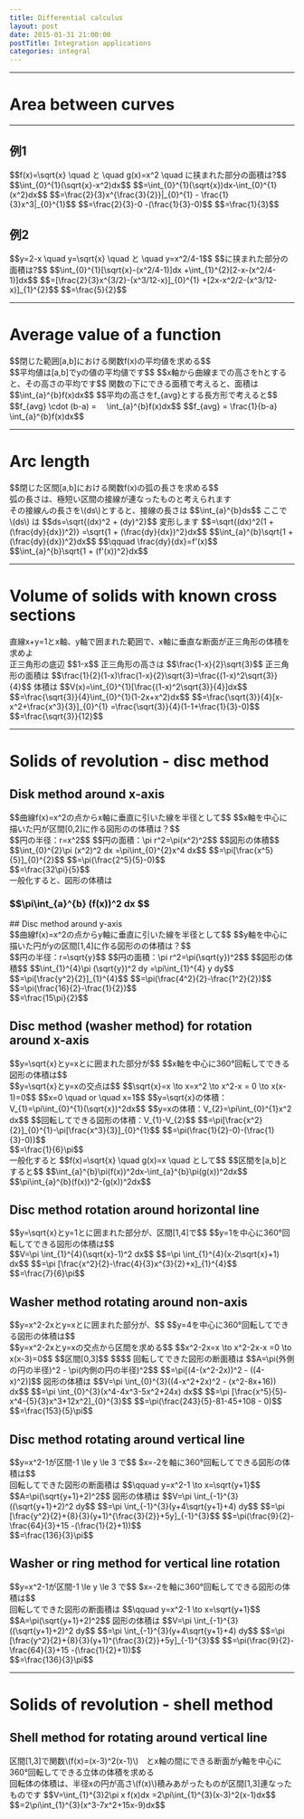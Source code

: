 ```yaml
---
title: Differential calculus
layout: post
date: 2015-01-31 21:00:00
postTitle: Integration applications
categories: integral
---
```


-------

# Area between curves

--------

## 例1

<div class="row">
  <div class="col-sm-6">
    <div id="svg01"></div>
  </div>
  <div class="col-sm-6">
    <div class="panel">
      $$f(x)=\sqrt{x} \quad と \quad g(x)=x^2 \quad に挟まれた部分の面積は?$$
    </div>
    $$\int_{0}^{1}(\sqrt{x}-x^2)dx$$
    $$=\int_{0}^{1}(\sqrt{x})dx-\int_{0}^{1}(x^2)dx$$
    $$=\frac{2}{3}x^{\frac{3}{2}}|_{0}^{1} - \frac{1}{3}x^3|_{0}^{1}$$
    $$=\frac{2}{3}-0 -(\frac{1}{3}-0)$$
    $$=\frac{1}{3}$$
  </div>
</div>

## 例2

<div class="row">
  <div class="col-sm-6">
    <div id="svg02"></div>
  </div>
  <div class="col-sm-6">
    <div class="panel">
      $$y=2-x \quad y=\sqrt{x} \quad と \quad y=x^2/4-1$$
      $$に挟まれた部分の面積は?$$
      $$\int_{0}^{1}[\sqrt{x}-(x^2/4-1)]dx 
      +\int_{1}^{2}[2-x-(x^2/4-1)]dx$$
      $$=[\frac{2}{3}x^{3/2}-(x^3/12-x)]_{0}^{1}
        +[2x-x^2/2-(x^3/12-x)]_{1}^{2}$$
      $$=\frac{5}{2}$$  
    </div>
  </div>
</div>

------------

# Average value of a function 

<div class="row">
  <div class="col-sm-6">
    <div id="svg03"></div>
  </div>
  <div class="col-sm-6">
    <div class="panel">
      $$閉じた範囲[a,b]における関数f(x)の平均値を求める$$
    </div>
    $$平均値は[a,b]でyの値の平均値です$$
    $$x軸から曲線までの高さをhとすると、その高さの平均です$$
    関数の下にできる面積で考えると、面積は
    $$\int_{a}^{b}f(x)dx$$
    $$平均の高さをf_{avg}とする長方形で考えると$$
    $$f_{avg} \cdot (b-a) = 　\int_{a}^{b}f(x)dx$$
    $$f_{avg} = \frac{1}{b-a}　\int_{a}^{b}f(x)dx$$

  </div>
</div>

------------

# Arc length

<div class="row">
  <div class="col-sm-6">
    <div id="svg04"></div>
  </div>
  <div class="col-sm-6">
    <div class="panel">
      $$閉じた区間[a,b]における関数f(x)の弧の長さを求める$$
    </div>
    弧の長さは、極短い区間の接線が連なったものと考えられます<br>
    その接線んの長さを\(ds\)とすると、接線の長さは
    $$\int_{a}^{b}ds$$
    ここで　\(ds\) は
    $$ds=\sqrt{(dx)^2 + (dy)^2}$$
    変形します
    $$=\sqrt{(dx)^2(1 + (\frac{dy}{dx})^2)}
    =\sqrt{1 + (\frac{dy}{dx})^2}dx$$
    $$\int_{a}^{b}\sqrt{1 + (\frac{dy}{dx})^2}dx$$
    $$\qquad \frac{dy}{dx}=f'(x)$$
    <div class="panel">
    $$\int_{a}^{b}\sqrt{1 + (f'(x))^2}dx$$
    </div>
  </div>
</div>


------------

# Volume of solids with known cross sections  

<div class="row">
  <div class="col-sm-6">
    <div id="svg05"></div>
  </div>
  <div class="col-sm-6">
    <div class="panel">
      直線x+y=1とx軸、y軸で囲まれた範囲で、x軸に垂直な断面が正三角形の体積を求めよ
    </div>
    正三角形の底辺
    $$1-x$$
    正三角形の高さは
    $$\frac{1-x}{2}\sqrt{3}$$
    正三角形の面積は
    $$\frac{1}{2}(1-x)\frac{1-x}{2}\sqrt{3}=\frac{(1-x)^2\sqrt{3}}{4}$$
    体積は
    $$V(x)=\int_{0}^{1}[\frac{(1-x)^2\sqrt{3}}{4}]dx$$
    $$=\frac{\sqrt{3}}{4}\int_{0}^{1}(1-2x+x^2)dx$$
    $$=\frac{\sqrt{3}}{4}[x-x^2+\frac{x^3}{3}]_{0}^{1}
    =\frac{\sqrt{3}}{4}(1-1+\frac{1}{3}-0)$$
    <div class="panel">
      $$=\frac{\sqrt{3}}{12}$$
    </div>
  </div>
</div>

--------

# Solids of revolution - disc method

## Disk method around x-axis
<div class="row">
  <div class="col-sm-6">
    <div id="svg06"></div>
  </div>
  <div class="col-sm-6">
    <div class="panel">
    $$曲線f(x)=x^2の点からx軸に垂直に引いた線を半径として$$
    $$x軸を中心に描いた円が区間[0,2]に作る図形のの体積は？$$
    </div>
    $$円の半径：r=x^2$$
    $$円の面積：\pi r^2=\pi(x^2)^2$$
    $$図形の体積$$
    $$\int_{0}^{2}\pi (x^2)^2 dx 
    =\pi\int_{0}^{2}x^4 dx$$
    $$=\pi[\frac{x^5}{5}]_{0}^{2}$$
    $$=\pi(\frac{2^5}{5}-0)$$
    <div class="panel">
    $$=\frac{32\pi}{5}$$
    </div>
    一般化すると、図形の体積は
    <div class="panel">
    <h3>
    $$\pi\int_{a}^{b} (f(x))^2 dx $$
    </h3>
    </div>
  </div>
</div>
## Disc method around y-axis
<div class="row">
  <div class="col-sm-6">
    <div id="svg07"></div>
  </div>
  <div class="col-sm-6">
    <div class="panel">
    $$曲線f(x)=x^2の点からy軸に垂直に引いた線を半径として$$
    $$y軸を中心に描いた円がyの区間[1,4]に作る図形のの体積は？$$
    </div>
    $$円の半径：r=\sqrt{y}$$
    $$円の面積：\pi r^2=\pi(\sqrt{y})^2$$
    $$図形の体積$$
    $$\int_{1}^{4}\pi (\sqrt{y})^2 dy 
    =\pi\int_{1}^{4} y dy$$
    $$=\pi[\frac{y^2}{2}]_{1}^{4}$$
    $$=\pi(\frac{4^2}{2}-\frac{1^2}{2})$$
    $$=\pi(\frac{16}{2}-\frac{1}{2})$$
    <div class="panel">
    $$=\frac{15\pi}{2}$$
    </div>
  </div>
</div>

## Disc method (washer method) for rotation around x-axis

<div class="row">
  <div class="col-sm-6">
    <div id="svg08"></div>
  </div>
  <div class="col-sm-6">
    <div class="panel">
      $$y=\sqrt{x}とy=xとに囲まれた部分が$$
      $$x軸を中心に360°回転してできる図形の体積は$$
    </div>
    $$y=\sqrt{x}とy=xの交点は$$
    $$\sqrt{x}=x \to x=x^2 \to x^2-x = 0 \to x(x-1)=0$$
    $$x=0 \quad or \quad x=1$$
    $$y=\sqrt{x}の体積：V_{1}=\pi\int_{0}^{1}(\sqrt{x})^2dx$$
    $$y=xの体積：V_{2}=\pi\int_{0}^{1}x^2 dx$$
    $$回転してできる図形の体積：V_{1}-V_{2}$$
    $$=\pi[\frac{x^2}{2}]_{0}^{1}-\pi[\frac{x^3}{3}]_{0}^{1}$$
    $$=\pi(\frac{1}{2}-0)-(\frac{1}{3}-0))$$
    <div class="panel">
    $$=\frac{1}{6}\pi$$
    </div>
    一般化すると
    $$f(x)=\sqrt{x} \quad g(x)=x \quad として$$
    $$区間を[a,b]とすると$$
    $$\int_{a}^{b}\pi(f(x))^2dx-\int_{a}^{b}\pi(g(x))^2dx$$
    <div class="panel">
      $$\pi\int_{a}^{b}(f(x))^2-(g(x))^2dx$$
    </div>
  </div>
</div>

## Disc method rotation around horizontal line

<div class="row">
  <div class="col-sm-6">
    <div id="svg09"></div>
  </div>
  <div class="col-sm-6">
    <div class="panel">
      $$y=\sqrt{x}とy=1とに囲まれた部分が、区間[1,4]で$$
      $$y=1を中心に360°回転してできる図形の体積は$$
    </div>
    $$V=\pi \int_{1}^{4}(\sqrt{x}-1)^2 dx$$
    $$=\pi \int_{1}^{4}(x-2\sqrt{x}+1) dx$$
    $$=\pi [\frac{x^2}{2}-\frac{4}{3}x^{3}{2}+x]_{1}^{4}$$
    <div class="panel">
    $$=\frac{7}{6}\pi$$
    </div>
  </div>
</div>

## Washer method rotating around non-axis

<div class="row">
  <div class="col-sm-6">
    <div id="svg10"></div>
  </div>
  <div class="col-sm-6">
    <div class="panel">
      $$y=x^2-2xとy=xとに囲まれた部分が、$$
      $$y=4を中心に360°回転してできる図形の体積は$$
    </div>
    $$y=x^2-2xとy=xの交点から区間を求める$$
    $$x^2-2x=x \to x^2-2x-x =0 \to x(x-3)=0$$
    $$区間[0,3]$$
    $$$$
    回転してできた図形の断面積は
    $$A=\pi(外側の円の半径)^2 - \pi(内側の円の半径)^2$$
    $$=\pi[(4-(x^2-2x))^2 - ((4-x)^2)]$$
    図形の体積は
    $$V=\pi \int_{0}^{3}((4-x^2+2x)^2 - (x^2-8x+16)) dx$$
    $$=\pi \int_{0}^{3}(x^4-4x^3-5x^2+24x) dx$$
    $$=\pi [\frac{x^5}{5}-x^4-{5}{3}x^3+12x^2]_{0}^{3}$$
    $$=\pi(\frac{243}{5}-81-45+108 - 0)$$
    <div class="panel">
    $$=\frac{153}{5}\pi$$
    </div>
  </div>
</div>

## Disc method rotating around vertical line

<div class="row">
  <div class="col-sm-6">
    <div id="svg11"></div>
  </div>
  <div class="col-sm-6">
    <div class="panel">
      $$y=x^2-1が区間-1 \le y \le 3 で$$
      $x=-2を軸に360°回転してできる図形の体積は$$
    </div>
    回転してできた図形の断面積は
    $$\qquad y=x^2-1 \to x=\sqrt{y+1}$$
    $$A=\pi(\sqrt{y+1}+2)^2$$
    図形の体積は
    $$V=\pi \int_{-1}^{3}((\sqrt{y+1}+2)^2 dy$$
    $$=\pi \int_{-1}^{3}(y+4\sqrt{y+1}+4) dy$$
    $$=\pi [\frac{y^2}{2}+{8}{3}(y+1)^{\frac{3}{2}}+5y]_{-1}^{3}$$
    $$=\pi(\frac{9}{2}-\frac{64}{3}+15 -(\frac{1}{2}+1))$$
    <div class="panel">
    $$=\frac{136}{3}\pi$$
    </div>
  </div>
</div>

## Washer or ring method for vertical line rotation

<div class="row">
  <div class="col-sm-6">
    <div id="svg12"></div>
  </div>
  <div class="col-sm-6">
    <div class="panel">
      $$y=x^2-1が区間-1 \le y \le 3 で$$
      $x=-2を軸に360°回転してできる図形の体積は$$
    </div>
    回転してできた図形の断面積は
    $$\qquad y=x^2-1 \to x=\sqrt{y+1}$$
    $$A=\pi(\sqrt{y+1}+2)^2$$
    図形の体積は
    $$V=\pi \int_{-1}^{3}((\sqrt{y+1}+2)^2 dy$$
    $$=\pi \int_{-1}^{3}(y+4\sqrt{y+1}+4) dy$$
    $$=\pi [\frac{y^2}{2}+{8}{3}(y+1)^{\frac{3}{2}}+5y]_{-1}^{3}$$
    $$=\pi(\frac{9}{2}-\frac{64}{3}+15 -(\frac{1}{2}+1))$$
    <div class="panel">
    $$=\frac{136}{3}\pi$$
    </div>
  </div>
</div>

-------

# Solids of revolution - shell method

## Shell method for rotating around vertical line

<div class="row">
  <div class="col-sm-6">
    <div id="svg13"></div>
  </div>
  <div class="col-sm-6">
    <div class="panel">
      区間[1,3]で関数\(f(x)=(x-3)^2(x-1)\)　とx軸の間にできる断面がy軸を中心に360°回転してできる立体の体積を求める
    </div>
    回転体の体積は、半径xの円が高さ\(f(x)\)積みあがったものが区間[1,3]連なったものです
    $$V=\int_{1}^{3}2\pi x f(x)dx =2\pi\int_{1}^{3}(x-3)^2(x-1)dx$$
    $$=2\pi\int_{1}^{3}(x^3-7x^2+15x-9)dx$$
  </div>
</div>

<script type="text/javascript" src="http://cdn.mathjax.org/mathjax/latest/MathJax.js?config=TeX-AMS-MML_SVG"></script>
<script src="http://d3js.org/d3.v3.min.js" charset="utf-8"></script>
<script src="{{site.url}}/js/d3draws.js" charset="utf-8"></script>

<script>

  y0func = function y0func(x){
    return 0;
  };


  var svg01 = d3.select("#svg01")
                .append("svg")
                .attr("height",500)
                .attr("width",500)
                .style("background","#000");
  var svg02 = d3.select("#svg02")
                .append("svg")
                .attr("height",500)
                .attr("width",500)
                .style("background","#000");
  var svg03 = d3.select("#svg03")
                .append("svg")
                .attr("height",500)
                .attr("width",500)
                .style("background","#000");

  var svg04 = d3.select("#svg04")
                .append("svg")
                .attr("height",500)
                .attr("width",500)
                .style("background","#000");

  var svg05 = d3.select("#svg05")
                .append("svg")
                .attr("height",500)
                .attr("width",500)
                .style("background","#000");

  var svg06 = d3.select("#svg06")
                .append("svg")
                .attr("height",500)
                .attr("width",500)
                .style("background","#000");

  var svg07 = d3.select("#svg07")
                .append("svg")
                .attr("height",500)
                .attr("width",500)
                .style("background","#000");

  var svg08 = d3.select("#svg08")
                .append("svg")
                .attr("height",500)
                .attr("width",500)
                .style("background","#000");

  var svg09 = d3.select("#svg09")
                .append("svg")
                .attr("height",500)
                .attr("width",500)
                .style("background","#000");

  var svg10 = d3.select("#svg10")
                .append("svg")
                .attr("height",500)
                .attr("width",500)
                .style("background","#000");

  var svg11 = d3.select("#svg11")
                .append("svg")
                .attr("height",500)
                .attr("width",500)
                .style("background","#000");

  var svg12 = d3.select("#svg12")
                .append("svg")
                .attr("height",500)
                .attr("width",500)
                .style("background","#000");

  var svg13 = d3.select("#svg13")
                .append("svg")
                .attr("height",500)
                .attr("width",500)
                .style("background","#000");

  var xScale01 = d3.scale.linear()
                       .domain([0,1.2])
                       .range([50,450]);
  var yScale01 = d3.scale.linear()
                       .domain([1.2,0])
                       .range([50,450]);       

  var xScale02 = d3.scale.linear()
                       .domain([0,2.3])
                       .range([50,450]);
  var yScale02 = d3.scale.linear()
                       .domain([2.3,-1.2])
                       .range([50,450]);       

  var xScale03 = d3.scale.linear()
                       .domain([-1,4])
                       .range([50,450]);
  var yScale03 = d3.scale.linear()
                       .domain([12,0])
                       .range([50,450]);       

  var xScale05 = d3.scale.linear()
                       .domain([0,1.2])
                       .range([50,450]);
  var yScale05 = d3.scale.linear()
                       .domain([1.2,0])
                       .range([50,450]);       

  var xScale06 = d3.scale.linear()
                       .domain([-0.2,2.3])
                       .range([50,450]);
  var yScale06 = d3.scale.linear()
                       .domain([4.5,-4.5])
                       .range([50,450]);       

  var xScale07 = d3.scale.linear()
                       .domain([-2.2,2.2])
                       .range([50,450]);
  var yScale07 = d3.scale.linear()
                       .domain([4.2,-0.5])
                       .range([50,450]);       

  var xScale09 = d3.scale.linear()
                       .domain([-0.2,4.2])
                       .range([50,450]);
  var yScale09 = d3.scale.linear()
                       .domain([2.2,-0.2])
                       .range([50,450]);       

  var xScale10 = d3.scale.linear()
                       .domain([-0.2,3.2])
                       .range([50,450]);
  var yScale10 = d3.scale.linear()
                       .domain([10.2,-1.2])
                       .range([50,450]);       
  var xScale11 = d3.scale.linear()
                       .domain([-6,2])
                       .range([50,450]);
  var yScale11 = d3.scale.linear()
                       .domain([3.5,-1.2])
                       .range([50,450]);       

  var xScale12 = d3.scale.linear()
                       .domain([-0.2,4.2])
                       .range([50,450]);
  var yScale12 = d3.scale.linear()
                       .domain([2,-0.2])
                       .range([50,450]);       

  var xScale13 = d3.scale.linear()
                       .domain([-3.2,3.2])
                       .range([50,450]);
  var yScale13 = d3.scale.linear()
                       .domain([3,-0.2])
                       .range([50,450]);       

  // 軸
  axesData01 = {
    "xAxis":true,
    "yAxis":true,
    "xTickValues":[1],
    "yTickValues":[1],
    "xTickPadding":5,
    "yTickPadding":2,
    "xOrient":["bottom"],
    "yOrient":["left"],
    "stroke":"#ff0",
    "strokeWidth":1,
    "fillColor":"none",
    "xScale":xScale01,
    "yScale":yScale01
  };
  drawAxes(svg01,axesData01);
  
  function func01f(x){
    return Math.sqrt(x);
  };
  func01g = function func01g(x){
    return Math.pow(x,2);
  };

  var pathData01f = [];
  var pathData01g = [];
  var areaData01 = [];

  for (var i = 0; i <= 1.2; i=i+0.02) {
    pathData01f.push(new Point(i,func01f(i)));
    pathData01g.push(new Point(i,func01g(i)));
  };
  for (var i = 0; i <= 1; i=i+0.02) {
    areaData01.push(new Point(i,func01f(i)));
  };

  drawArea(svg01,areaData01,func01g,
    {"fillColor":"#00f","opacity":0.6},xScale01,yScale01); 

  drawPath(svg01,pathData01f,{"stroke":"lime","strokeWidth":2},xScale01,yScale01); 
  drawPath(svg01,pathData01g,{"stroke":"#f0f","strokeWidth":2},xScale01,yScale01); 

  // ex.2 
    // 軸
  axesData02 = {
    "xAxis":true,
    "yAxis":true,
    "xTickValues":[1],
    "yTickValues":[1],
    "xTickPadding":5,
    "yTickPadding":2,
    "xOrient":["bottom"],
    "yOrient":["left"],
    "stroke":"#ff0",
    "strokeWidth":1,
    "fillColor":"none",
    "xScale":xScale02,
    "yScale":yScale02
  };

  function func02f(x){
    return Math.sqrt(x);
  };
  func02g = function func02g(x){
    return Math.pow(x,2)/4-1;
  };
  func02l = function func02g(x){
    return -x+2;
  };

  var pathData02f = [];
  var pathData02g = [];
  var pathData02l = [];
  var areaData02f = [];
  var areaData02l = [];

  for (var i = 0; i <= 2.3; i=i+0.02) {
    pathData02f.push(new Point(i,func02f(i)));
  };
  for (var i = -0.2; i <= 2.3; i=i+0.02) {
    pathData02g.push(new Point(i,func02g(i)));
    pathData02l.push(new Point(i,func02l(i)));
  };
  for (var i = 0; i <= 1; i=i+0.01) {
    areaData02f.push(new Point(i,func02f(i)));
  };
  for (var i = 1; i <= 2; i=i+0.01) {
    areaData02l.push(new Point(i,func02l(i)));
  };

  drawArea(svg02,areaData02f,func02g,
    {"fillColor":"#00f","opacity":0.6},xScale02,yScale02); 
  drawArea(svg02,areaData02l,func02g,
    {"fillColor":"#00f","opacity":0.6},xScale02,yScale02); 

  drawPath(svg02,pathData02f,{"stroke":"lime","strokeWidth":2},xScale02,yScale02); 
  drawPath(svg02,pathData02g,{"stroke":"#f0f","strokeWidth":2},xScale02,yScale02); 
  drawPath(svg02,pathData02l,{"stroke":"#ff0","strokeWidth":2},xScale02,yScale02); 

  drawAxes(svg02,axesData02);


/** Average value 
                   **/
  axesData03 = {
    "xAxis":true,
    "yAxis":true,
    "xTickValues":[],
    "yTickValues":[],
    "xTickPadding":5,
    "yTickPadding":2,
    "xOrient":["bottom"],
    "yOrient":["left"],
    "stroke":"#ff0",
    "strokeWidth":1,
    "fillColor":"none",
    "xScale":xScale03,
    "yScale":yScale03
  };
  
  func03 = function func03(x){
    return Math.pow(x,2) + 1;
  };

  var pathData03 = [];
  var pathData031 = [];
  var areaData03 = [];

  for (var i = -1; i <= 4; i=i+0.1) {
    pathData03.push(new Point(i,func03(i)));
  };
  for (var i = 1; i <= 3.1; i=i+0.1) {
    areaData03.push(new Point(i,func03(i)));
  };

  pathData031.push(new Point(1,0));
  pathData031.push(new Point(1,16/3));
  pathData031.push(new Point(0,16/3));
  pathData031.push(new Point(3,16/3));
  pathData031.push(new Point(3,0));

  drawArea(svg03,areaData03,y0func,
    {"fillColor":"#00f","opacity":0.6},xScale03,yScale03); 

  drawPath(svg03,pathData03,{"stroke":"lime","strokeWidth":2},xScale03,yScale03); 
  drawPath(svg03,pathData031,{"stroke":"gold","strokeWidth":2},xScale03,yScale03); 

  drawAxes(svg03,axesData03);

  foData03 = [
    {"x":-0.3,
    "y":14,
    "text":"$$y$$",
    "fontSize":"20px"},
    {"x":4.2,
    "y":1.2,
    "text":"$$x$$",
    "fontSize":"20px"},

    {"x":0.9,
    "y":1.3,
    "text":"$$a$$",
    "fontSize":"18px"},
    {"x":2.9,
    "y":1.3,
    "text":"$$b$$",
    "fontSize":"18px"},

    {"x":2.0,
    "y":14,
    "text":"$$y=f(x)$$",
    "fontSize":"18px"},
    {"x":-0.7,
    "y":22/3,
    "text":"$$f_{avg}$$",
    "fontSize":"18px"},

  ];

  drawMathjax(svg03,foData03,xScale03,yScale03);

  /**
    Arc length
                **/
  
  var pathData04=[];

  for (var i = 1; i <= 3.1; i=i+0.1) {
    pathData04.push(new Point(i,func03(i)));
  };

  lineData04 = [
    {"x1":1,"y1":func03(1),"x2":1,"y2":0,"stroke":"#fff"},
    {"x1":3,"y1":func03(3),"x2":3,"y2":0,"stroke":"#fff"},
    {"x1":2,"y1":func03(2),"x2":2.3,"y2":func03(2),"stroke":"#fff"},
    {"x1":2.3,"y1":func03(2),"x2":2.3,"y2":func03(2.3),"stroke":"#fff"}
  ]

  drawPath(svg04,pathData03,{"stroke":"lime","strokeWidth":2},xScale03,yScale03); 
  drawPath(svg04,pathData04,{"stroke":"#f0f","strokeWidth":3},xScale03,yScale03); 

  drawLine(svg04,lineData04,xScale03,yScale03); 

  drawAxes(svg04,axesData03);

  foData04 = [
    {"x":-0.3,
    "y":14,
    "text":"$$y$$",
    "fontSize":"20px"},
    {"x":4.2,
    "y":1.2,
    "text":"$$x$$",
    "fontSize":"20px"},

    {"x":0.9,
    "y":1.3,
    "text":"$$a$$",
    "fontSize":"18px"},
    {"x":2.9,
    "y":1.3,
    "text":"$$b$$",
    "fontSize":"18px"},

    {"x":2.0,
    "y":14,
    "text":"$$y=f(x)$$",
    "fontSize":"18px"},

    {"x":1.8,
    "y":7.6,
    "text":"$$ds$$",
    "fontSize":"18px"},
    {"x":2.4,
    "y":7.4,
    "text":"$$dy$$",
    "fontSize":"18px"},
    {"x":2,
    "y":6.4,
    "text":"$$dx$$",
    "fontSize":"18px"},

  ];

  drawMathjax(svg04,foData04,xScale03,yScale03);

  /**
    Volume of solid **/

  axesData05 = {
    "xAxis":true,
    "yAxis":true,
    "xTickValues":[1],
    "yTickValues":[1],
    "xTickPadding":5,
    "yTickPadding":2,
    "xOrient":["bottom"],
    "yOrient":["left"],
    "stroke":"#ff0",
    "strokeWidth":1,
    "fillColor":"none",
    "xScale":xScale05,
    "yScale":yScale05
  };

  drawAxes(svg05,axesData05);

  function func05(x){
    return 1-x;
  }; 

  lineData05 = [
    {"x1":-.1,"y1":func05(-0.1),"x2":1.1,"y2":func05(1.1),"stroke":"#fff"},
    {"x1":0.7,"y1":0,"x2":0.7,"y2":func05(0.7),
    "stroke":"lime","strokeWidth":4}
  ]

  drawLine(svg05,lineData05,xScale05,yScale05); 

/**
  Disc method **/

  axesData06 = {
    "xAxis":true,
    "yAxis":true,
    "xTickValues":[2],
    "yTickValues":[],
    "xTickPadding":5,
    "yTickPadding":2,
    "xOrient":["bottom"],
    "yOrient":["left"],
    "stroke":"#ff0",
    "strokeWidth":1,
    "fillColor":"none",
    "xScale":xScale06,
    "yScale":yScale06
  };

  drawAxes(svg06,axesData06);

  function func061(x){
    return Math.pow(x,2);
  };
  function func062(x){
    return -Math.pow(x,2);
  };

  var pathData061=[];
  var pathData062=[];

  for (var i = -0.2; i <= 2.2; i=i+0.1) {
    pathData061.push(new Point(i,func061(i)));
    pathData062.push(new Point(i,func062(i)));
  };
  drawPath(svg06,pathData061,{"stroke":"#fff","strokeWidth":3},xScale06,yScale06); 
  drawPath(svg06,pathData062,{"stroke":"#0f0","strokeWidth":2},xScale06,yScale06); 

  lineData06 = [
    {"x1":2,"y1":func061(2),"x2":2,"y2":0,"stroke":"#f0f"},
    {"x1":2,"y1":0,"x2":2,"y2":func062(2),"stroke":"#f0f"},
    {"x1":1,"y1":func061(1),"x2":1,"y2":0,"stroke":"#f0f"},
    {"x1":1,"y1":0,"x2":1,"y2":func062(1),"stroke":"#f0f"}
  ]

  drawLine(svg06,lineData06,xScale06,yScale06); 

  // around y-axis
  axesData07 = {
    "xAxis":true,
    "yAxis":true,
    "xTickValues":[2],
    "yTickValues":[],
    "xTickPadding":5,
    "yTickPadding":2,
    "xOrient":["bottom"],
    "yOrient":["left"],
    "stroke":"#ff0",
    "strokeWidth":1,
    "fillColor":"none",
    "xScale":xScale07,
    "yScale":yScale07
  };

  drawAxes(svg07,axesData07);

  function func07(x){
    return Math.pow(x,2);
  };

  var pathData07=[];

  for (var i = -2.2; i <= 2.2; i=i+0.1) {
    pathData07.push(new Point(i,func07(i)));
  };
  drawPath(svg07,pathData07,{"stroke":"#fff","strokeWidth":3},xScale07,yScale07); 

  lineData07 = [
    {"x1":-1,"y1":func07(-1),"x2":1,"y2":func07(1),"stroke":"#f0f"},
    {"x1":-2,"y1":func07(-2),"x2":2,"y2":func07(2),"stroke":"#f0f"},
  ]

  drawLine(svg07,lineData07,xScale07,yScale07); 

  // washer method
  function func081(x){
    return Math.sqrt(x);
  };
  func082 = function func082(x){
    return x;
  };

  var pathData081=[];
  var pathData082=[];
  var areaData08=[];

  for (var i = 0; i <= 1.2; i=i+0.02) {
    pathData081.push(new Point(i,func081(i)));
    pathData082.push(new Point(i,func082(i)));
  };
  for (var i = 0; i <= 1; i=i+0.02) {
    areaData08.push(new Point(i,func081(i)));
  };

  drawArea(svg08,areaData08,func082,
    {"fillColor":"#00f","opacity":0.6},xScale01,yScale01); 

  drawPath(svg08,pathData081,{"stroke":"#0f0"},xScale01,yScale01); 
  drawPath(svg08,pathData082,{"stroke":"#fff"},xScale01,yScale01); 

  drawAxes(svg08,axesData01);

  // horizontal line

  function func091(x){
    return Math.sqrt(x);
  };
  func092 = function func092(x){
    return 1;
  };
  function func093(x){
    return -Math.sqrt(x)+2;
  };

  var pathData091=[];
  var pathData092=[];
  var pathData093=[];
  var areaData09=[];

  for (var i = 0; i <= 4.2; i=i+0.02) {
    pathData091.push(new Point(i,func091(i)));
    pathData092.push(new Point(i,func092(i)));
  };
  for (var i = 1; i <= 4; i=i+0.02) {
    areaData09.push(new Point(i,func091(i)));
    pathData093.push(new Point(i,func093(i)));
  };

  drawArea(svg09,areaData09,func092,
    {"fillColor":"#00f","opacity":0.6},xScale09,yScale09); 

  drawPath(svg09,pathData091,{"stroke":"#0f0"},xScale09,yScale09); 
  drawPath(svg09,pathData092,{"stroke":"#fff"},xScale09,yScale09); 
  drawPath(svg09,pathData093,{"stroke":"#f0f"},xScale09,yScale09); 


    axesData09 = {
    "xAxis":true,
    "yAxis":true,
    "xTickValues":[1,4],
    "yTickValues":[1],
    "xTickPadding":5,
    "yTickPadding":2,
    "xOrient":["bottom"],
    "yOrient":["left"],
    "stroke":"#ff0",
    "strokeWidth":1,
    "fillColor":"none",
    "xScale":xScale09,
    "yScale":yScale09
  };
  drawAxes(svg09,axesData09);

  //Washer method rotating around non-axis
  function func101(x){
    return x;
  };
  func102 = function func102(x){
    return Math.pow(x,2) - 2*x;
  };
  function func103(x){
    return -Math.pow(x,2) + 2*x + 8;
  };
  func104 =function func104(x){
    return -x + 8;
  };
  function func105(x){
    return 4;
  };

  var pathData101=[];
  var pathData102=[];
  var pathData103=[];
  var pathData104=[];
  var pathData105=[];

  var areaData101=[];
  var areaData102=[];

  for (var i = 0; i <= 3.2; i=i+0.02) {
    pathData101.push(new Point(i,func101(i)));
    pathData102.push(new Point(i,func102(i)));
    pathData105.push(new Point(i,func105(i)));
  };
  for (var i = 0; i <= 3; i=i+0.02) {
    areaData101.push(new Point(i,func101(i)));
    areaData102.push(new Point(i,func103(i)));
    pathData103.push(new Point(i,func103(i)));
    pathData104.push(new Point(i,func104(i)));
  };

  drawArea(svg10,areaData101,func102,
    {"fillColor":"#00f","opacity":0.6},xScale10,yScale10); 
  drawArea(svg10,areaData102,func104,
    {"fillColor":"#00f","opacity":0.6},xScale10,yScale10); 

  drawPath(svg10,pathData101,{"stroke":"#0f0"},xScale10,yScale10); 
  drawPath(svg10,pathData102,{"stroke":"#fff"},xScale10,yScale10); 
  drawPath(svg10,pathData103,{"stroke":"#f0f"},xScale10,yScale10); 
  drawPath(svg10,pathData104,{"stroke":"#f0f"},xScale10,yScale10); 
  drawPath(svg10,pathData105,{"stroke":"#fff"},xScale10,yScale10); 

  axesData10 = {
    "xAxis":true,
    "yAxis":true,
    "xTickValues":[3],
    "yTickValues":[4],
    "xTickPadding":5,
    "yTickPadding":2,
    "xOrient":["bottom"],
    "yOrient":["left"],
    "stroke":"#ff0",
    "strokeWidth":1,
    "fillColor":"none",
    "xScale":xScale10,
    "yScale":yScale10
  };
  drawAxes(svg10,axesData10);

  //Disc method rotating around vertical line
  function func111(x){
    return Math.pow(x,2) - 1;
  };
  function func112(x){
    return Math.sqrt(x+1);
  };

  var pathData111=[];
  var pathData112=[];

  for (var i = 0; i <= 2.1; i=i+0.02) {
    pathData111.push(new Point(i,func111(i)));
  };
  for (var i = -2; i <= 0; i=i+0.02) {
    pathData112.push(new Point(i-4,func111(i)));
  };

  drawPath(svg11,pathData111,{"stroke":"#0f0"},xScale11,yScale11); 
  drawPath(svg11,pathData112,{"stroke":"#f0f"},xScale11,yScale11); 

  lineData11 = [
    {"x1":-4,"y1":-1,"x2":0,"y2":-1,"stroke":"#fff"},
    {"x1":func112(3),"y1":3,"x2":func112(3)-8,"y2":3,"stroke":"#fff"},
    {"x1":-2,"y1":3.5,"x2":-2,"y2":-1.2,"stroke":"#fff"},
  ];

  drawLine(svg11,lineData11,xScale11,yScale11);

  axesData11 = {
    "xAxis":true,
    "yAxis":true,
    "xTickValues":[-2],
    "yTickValues":[3],
    "xTickPadding":5,
    "yTickPadding":2,
    "xOrient":["bottom"],
    "yOrient":["left"],
    "stroke":"#ff0",
    "strokeWidth":1,
    "fillColor":"none",
    "xScale":xScale11,
    "yScale":yScale11
  };
  drawAxes(svg11,axesData11);

  //Washer or ring method for vertical line rotation
  function func121(x){
    return Math.sqrt(x);
  };
  function func122(x){
    return Math.pow(x,2);
  };
  function func124(x){
    return -Math.sqrt(x,2);
  };

  var pathData121=[];
  var pathData122=[];
  var pathData123=[];
  var pathData124=[];

  for (var i = 0; i <= 1.02; i=i+0.02) {
    pathData121.push(new Point(i,func121(i)));
    pathData122.push(new Point(i,func122(i)));
    pathData124.push(new Point(i+3,-func122(i)+1));
  };
  for (var i = -1; i <= 0.02; i=i+0.02) {
    pathData123.push(new Point(i+4,func122(i)));
  };

  drawPath(svg12,pathData121,{"stroke":"#0f0"},xScale12,yScale12); 
  drawPath(svg12,pathData122,{"stroke":"#fff"},xScale12,yScale12); 
  drawPath(svg12,pathData123,{"stroke":"#f0f"},xScale12,yScale12); 
  drawPath(svg12,pathData124,{"stroke":"#f0f"},xScale12,yScale12); 

  lineData12 = [
    {"x1":-4,"y1":-1,"x2":0,"y2":-1,"stroke":"#fff"},
    {"x1":func122(3),"y1":3,"x2":func122(3)-8,"y2":3,"stroke":"#fff"},
    {"x1":-2,"y1":3.5,"x2":-2,"y2":-1.2,"stroke":"#fff"},
  ];

  drawLine(svg12,lineData12,xScale12,yScale12);

  axesData12 = {
    "xAxis":true,
    "yAxis":true,
    "xTickValues":[2],
    "yTickValues":[1],
    "xTickPadding":5,
    "yTickPadding":2,
    "xOrient":["bottom"],
    "yOrient":["left"],
    "stroke":"#ff0",
    "strokeWidth":1,
    "fillColor":"none",
    "xScale":xScale12,
    "yScale":yScale12
  };
  drawAxes(svg12,axesData12);

  //Shell method 
  function func131(x){
    return Math.pow(x,3)-7*Math.pow(x,2)+15*x-9;
  };
  function func132(x){
    return Math.pow(x,2);
  };
  function func134(x){
    return -Math.sqrt(x,2);
  };

  var pathData131=[];
  var pathData132=[];

  for (var i = 1; i <= 3.02; i=i+0.02) {
    pathData131.push(new Point(i,func131(i)));
    pathData132.push(new Point(-i,func131(i)));
  };

  drawArea(svg13,pathData131,y0func,
    {"fillColor":"#00f","opacity":0.6},xScale13,yScale13); 
  drawArea(svg13,pathData132,y0func,
    {"fillColor":"#ccc","opacity":0.6},xScale13,yScale13); 

  drawPath(svg13,pathData131,{"stroke":"#0f0"},xScale13,yScale13); 
  drawPath(svg13,pathData132,{"stroke":"#f0f"},xScale13,yScale13); 

  lineData13 = [
    {"x1":2.5,"y1":func131(2.5),"x2":2.5,"y2":0,"stroke":"#fff"},
    {"x1":-2.5,"y1":func131(2.5),"x2":-2.5,"y2":0,"stroke":"#fff"},
    {"x1":2.5,"y1":func131(2.5),"x2":-2.5,"y2":func131(2.5),"stroke":"#fff"},
  ];

  drawLine(svg13,lineData13,xScale13,yScale13);

  axesData13 = {
    "xAxis":true,
    "yAxis":true,
    "xTickValues":[-3,-1,1,3],
    "yTickValues":[],
    "xTickPadding":5,
    "yTickPadding":2,
    "xOrient":["bottom"],
    "yOrient":["left"],
    "stroke":"#ff0",
    "strokeWidth":1,
    "fillColor":"none",
    "xScale":xScale13,
    "yScale":yScale13
  };
  drawAxes(svg13,axesData13);

</script>
